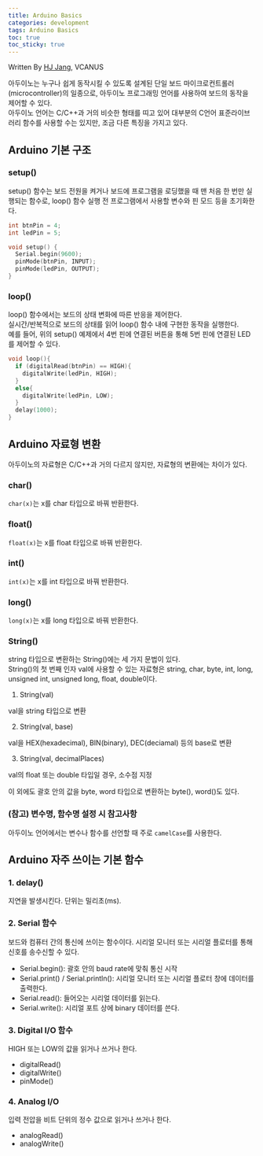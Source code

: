 ```yaml
---
title: Arduino Basics
categories: development
tags: Arduino Basics
toc: true
toc_sticky: true
---
```



Written By [HJ Jang](https://github.com/hei-jung), VCANUS

아두이노는 누구나 쉽게 동작시킬 수 있도록 설계된 단일 보드 마이크로컨트롤러(microcontroller)의 일종으로,
아두이노 프로그래밍 언어를 사용하여 보드의 동작을 제어할 수 있다.<br>
아두이노 언어는 C/C++과 거의 비슷한 형태를 띠고 있어 대부분의 C언어 표준라이브러리 함수를 사용할 수는 있지만, 조금 다른 특징을 가지고 있다.<br>


## Arduino 기본 구조

### setup()

setup() 함수는 보드 전원을 켜거나 보드에 프로그램을 로딩했을 때 맨 처음 한 번만 실행되는 함수로,
loop() 함수 실행 전 프로그램에서 사용할 변수와 핀 모드 등을 초기화한다.

```cpp
int btnPin = 4;
int ledPin = 5;

void setup() {
  Serial.begin(9600);
  pinMode(btnPin, INPUT);
  pinMode(ledPin, OUTPUT);
}
```

### loop()

loop() 함수에서는 보드의 상태 변화에 따른 반응을 제어한다.<br>
실시간/반복적으로 보드의 상태를 읽어 loop() 함수 내에 구현한 동작을 실행한다.<br>
예를 들어, 위의 setup() 예제에서 4번 핀에 연결된 버튼을 통해 5번 핀에 연결된 LED를 제어할 수 있다.

```cpp
void loop(){
  if (digitalRead(btnPin) == HIGH){
    digitalWrite(ledPin, HIGH);
  }
  else{
    digitalWrite(ledPin, LOW); 
  }
  delay(1000);
}
```


## Arduino 자료형 변환

아두이노의 자료형은 C/C++과 거의 다르지 않지만, 자료형의 변환에는 차이가 있다.

### char()

`char(x)`는 x를 char 타입으로 바꿔 반환한다.

### float()

`float(x)`는 x를 float 타입으로 바꿔 반환한다.

### int()

`int(x)`는 x를 int 타입으로 바꿔 반환한다.

### long()

`long(x)`는 x를 long 타입으로 바꿔 반환한다.

### String()

string 타입으로 변환하는 String()에는 세 가지 문법이 있다.<br>
String()의 첫 번째 인자 val에 사용할 수 있는 자료형은 string, char, byte, int, long, unsigned int, unsigned long, float, double이다.<br>

1. String(val)

val을 string 타입으로 변환

2. String(val, base)

val을 HEX(hexadecimal), BIN(binary), DEC(deciamal) 등의 base로 변환

3. String(val, decimalPlaces)

val의 float 또는 double 타입일 경우, 소수점 지정<br>

이 외에도 괄호 안의 값을 byte, word 타입으로 변환하는 byte(), word()도 있다.

### (참고) 변수명, 함수명 설정 시 참고사항

아두이노 언어에서는 변수나 함수를 선언할 때 주로 `camelCase`를 사용한다.


## Arduino 자주 쓰이는 기본 함수

### 1. delay()

지연을 발생시킨다. 단위는 밀리초(ms).

### 2. Serial 함수

보드와 컴퓨터 간의 통신에 쓰이는 함수이다.
시리얼 모니터 또는 시리얼 플로터를 통해 신호를 송수신할 수 있다.

- Serial.begin(): 괄호 안의 baud rate에 맞춰 통신 시작
- Serial.print() / Serial.println(): 시리얼 모니터 또는 시리얼 플로터 창에 데이터를 출력한다.
- Serial.read(): 들어오는 시리얼 데이터를 읽는다.
- Serial.write(): 시리얼 포트 상에 binary 데이터를 쓴다.

### 3. Digital I/O 함수

HIGH 또는 LOW의 값을 읽거나 쓰거나 한다. 

- digitalRead()
- digitalWrite()
- pinMode()

### 4. Analog I/O

입력 전압을 비트 단위의 정수 값으로 읽거나 쓰거나 한다.

- analogRead()
- analogWrite()

